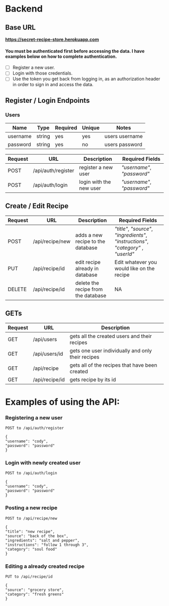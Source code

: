 # Backend

## Base URL

**https://secret-recipe-store.herokuapp.com**

#### You must be authenticated first before accessing the data. I have examples below on how to complete authentication.

- [ ] Register a new user.
- [ ] Login with those credentials.
- [ ] Use the token you get back from logging in, as an authorization header in order to sign in and access the data.

## Register / Login Endpoints

### Users

| Name     | Type   | Required | Unique | Notes          |
| -------- | ------ | -------- | ------ | -------------- |
| username | string | yes      | yes    | users username |
| password | string | yes      | no     | users password |

| Request | URL                | Description             | Required Fields            |
| ------- | ------------------ | ----------------------- | -------------------------- |
| POST    | /api/auth/register | register a new user     | _"username"_, _"password"_ |
| POST    | /api/auth/login    | login with the new user | _"username"_, _"password"_ |

## Create / Edit Recipe

| Request | URL             | Description                         | Required Fields                                                                     |
| ------- | --------------- | ----------------------------------- | ----------------------------------------------------------------------------------- |
| POST    | /api/recipe/new | adds a new recipe to the database   | _"title"_, _"source"_, _"ingredients"_, _"instructions"_, _"category"_ , _"userId"_ |
| PUT     | /api/recipe/id  | edit recipe already in database     | Edit whatever you would like on the recipe                                          |
| DELETE  | /api/recipe/id  | delete the recipe from the database | NA                                                                                  |

## GETs

| Request | URL            | Description                                       |
| ------- | -------------- | ------------------------------------------------- |
| GET     | /api/users     | gets all the created users and their recipes      |
| GET     | /api/users/id  | gets one user individually and only their recipes |
| GET     | /api/recipe    | gets all of the recipes that have been created    |
| GET     | /api/recipe/id | gets recipe by its id                             |

# Examples of using the API:

### Registering a new user

    POST to /api/auth/register

    {
    "username": "cody",
    "password": "password"
    }

### Login with newly created user

    POST to /api/auth/login

    {
    "username": "cody",
    "password": "password"
    }

### Posting a new recipe

    POST to /api/recipe/new

    {
    "title": "new recipe",
    "source": "back of the box",
    "ingredients": "salt and pepper",
    "instructions": "follow 1 through 3",
    "category": "soul food"
    }

### Editing a already created recipe

    PUT to /api/recipe/id

    {
    "source": "grocery store",
    "category": "fresh greens"
    }
